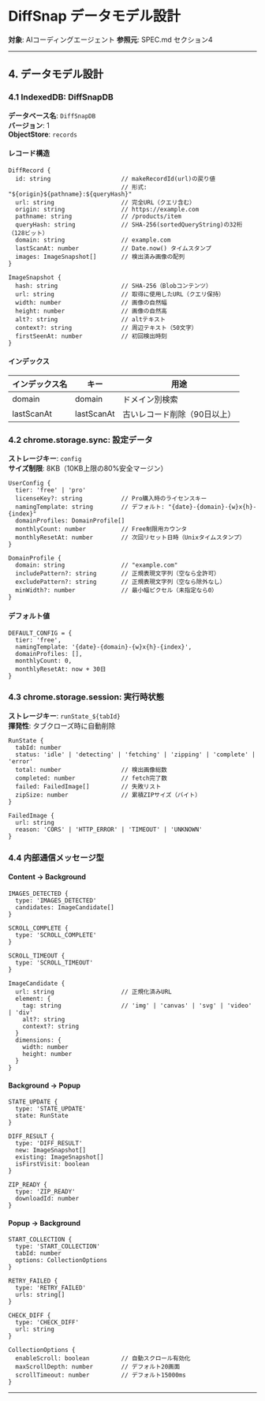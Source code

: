 # DiffSnap データモデル設計

**対象**: AIコーディングエージェント
**参照元**: SPEC.md セクション4

---

## 4. データモデル設計

### 4.1 IndexedDB: DiffSnapDB

**データベース名**: `DiffSnapDB`  
**バージョン**: 1  
**ObjectStore**: `records`

#### レコード構造

```
DiffRecord {
  id: string                    // makeRecordId(url)の戻り値
                                // 形式: "${origin}${pathname}:${queryHash}"
  url: string                   // 完全URL（クエリ含む）
  origin: string                // https://example.com
  pathname: string              // /products/item
  queryHash: string             // SHA-256(sortedQueryString)の32桁（128ビット）
  domain: string                // example.com
  lastScanAt: number            // Date.now() タイムスタンプ
  images: ImageSnapshot[]       // 検出済み画像の配列
}

ImageSnapshot {
  hash: string                  // SHA-256（Blobコンテンツ）
  url: string                   // 取得に使用したURL（クエリ保持）
  width: number                 // 画像の自然幅
  height: number                // 画像の自然高
  alt?: string                  // altテキスト
  context?: string              // 周辺テキスト（50文字）
  firstSeenAt: number           // 初回検出時刻
}
```

#### インデックス

| インデックス名 | キー | 用途 |
|--------------|------|------|
| domain | domain | ドメイン別検索 |
| lastScanAt | lastScanAt | 古いレコード削除（90日以上） |

### 4.2 chrome.storage.sync: 設定データ

**ストレージキー**: `config`  
**サイズ制限**: 8KB（10KB上限の80%安全マージン）

```
UserConfig {
  tier: 'free' | 'pro'
  licenseKey?: string           // Pro購入時のライセンスキー
  namingTemplate: string        // デフォルト: "{date}-{domain}-{w}x{h}-{index}"
  domainProfiles: DomainProfile[]
  monthlyCount: number          // Free制限用カウンタ
  monthlyResetAt: number        // 次回リセット日時（Unixタイムスタンプ）
}

DomainProfile {
  domain: string                // "example.com"
  includePattern?: string       // 正規表現文字列（空なら全許可）
  excludePattern?: string       // 正規表現文字列（空なら除外なし）
  minWidth?: number             // 最小幅ピクセル（未指定なら0）
}
```

#### デフォルト値

```
DEFAULT_CONFIG = {
  tier: 'free',
  namingTemplate: '{date}-{domain}-{w}x{h}-{index}',
  domainProfiles: [],
  monthlyCount: 0,
  monthlyResetAt: now + 30日
}
```

### 4.3 chrome.storage.session: 実行時状態

**ストレージキー**: `runState_${tabId}`  
**揮発性**: タブクローズ時に自動削除

```
RunState {
  tabId: number
  status: 'idle' | 'detecting' | 'fetching' | 'zipping' | 'complete' | 'error'
  total: number                 // 検出画像総数
  completed: number             // fetch完了数
  failed: FailedImage[]         // 失敗リスト
  zipSize: number               // 累積ZIPサイズ（バイト）
}

FailedImage {
  url: string
  reason: 'CORS' | 'HTTP_ERROR' | 'TIMEOUT' | 'UNKNOWN'
}
```

### 4.4 内部通信メッセージ型

#### Content → Background

```
IMAGES_DETECTED {
  type: 'IMAGES_DETECTED'
  candidates: ImageCandidate[]
}

SCROLL_COMPLETE {
  type: 'SCROLL_COMPLETE'
}

SCROLL_TIMEOUT {
  type: 'SCROLL_TIMEOUT'
}

ImageCandidate {
  url: string                   // 正規化済みURL
  element: {
    tag: string                 // 'img' | 'canvas' | 'svg' | 'video' | 'div'
    alt?: string
    context?: string
  }
  dimensions: {
    width: number
    height: number
  }
}
```

#### Background → Popup

```
STATE_UPDATE {
  type: 'STATE_UPDATE'
  state: RunState
}

DIFF_RESULT {
  type: 'DIFF_RESULT'
  new: ImageSnapshot[]
  existing: ImageSnapshot[]
  isFirstVisit: boolean
}

ZIP_READY {
  type: 'ZIP_READY'
  downloadId: number
}
```

#### Popup → Background

```
START_COLLECTION {
  type: 'START_COLLECTION'
  tabId: number
  options: CollectionOptions
}

RETRY_FAILED {
  type: 'RETRY_FAILED'
  urls: string[]
}

CHECK_DIFF {
  type: 'CHECK_DIFF'
  url: string
}

CollectionOptions {
  enableScroll: boolean         // 自動スクロール有効化
  maxScrollDepth: number        // デフォルト20画面
  scrollTimeout: number         // デフォルト15000ms
}
```

---

